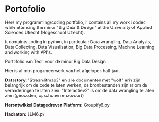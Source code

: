 # Portofolio
Here my programming/coding portfolio, it contains all my work i coded while attending the minor "Big Data & Design" at the University of Applied Sciences Utrecht (Hogeschool Utrecht).

It containts coding in python, in particular: Data wrangling, Data Analysis, Data Collecting, Data Visualisation, Big Data Processing, Machine Learning and working with API's.


Portofolio van Tech voor de minor Big Data Design

Hier is al mijn progameerwerk van het afgelopen half jaar.

**Datastory**: "Streamlitmap2" en alle documenten met "wolf" erin zijn belangrijk om de code te laten werken, de bronbestanden zijn er om de veranderingen te laten zien. "Interactiev2" is om de data wrangling te laten zien (geocoden, opschonen enzovoort)

**Herontwikkel Datagedreven Platform:** Groupify6.py

**Hackaton:** LLM6.py
